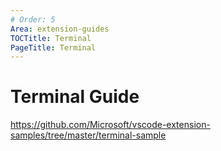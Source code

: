 ```yaml
---
# Order: 5
Area: extension-guides
TOCTitle: Terminal
PageTitle: Terminal
---
```


# Terminal Guide

https://github.com/Microsoft/vscode-extension-samples/tree/master/terminal-sample